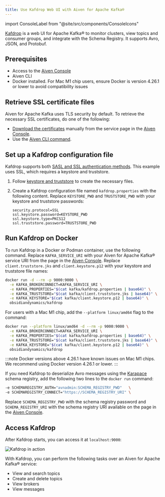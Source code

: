 ```yaml
---
title: Use Kafdrop Web UI with Aiven for Apache Kafka®
---
```

import ConsoleLabel from "@site/src/components/ConsoleIcons"

[Kafdrop](https://github.com/obsidiandynamics/kafdrop) is a web UI for Apache Kafka® to monitor clusters, view topics and consumer groups, and integrate with the Schema Registry.
It supports Avro, JSON, and Protobuf.

## Prerequisites

- Access to the [Aiven Console](https://console.aiven.io/)
- Aiven CLI
- Docker installed. For Mac M1 chip users, ensure Docker is version 4.26.1 or lower to
  avoid compatibility issues

## Retrieve SSL certificate files

Aiven for Apache Kafka uses TLS security by default. To retrieve the necessary
SSL certificates, do one of the following:

- [Download the certificates](/docs/platform/concepts/tls-ssl-certificates#download-ca-certificates)
  manually from the service <ConsoleLabel name="overview"/> page in the
  [Aiven Console](https://console.aiven.io/).
- Use the [Aiven CLI command](/docs/tools/cli/service/user#avn_service_user_creds_download).

## Set up a Kafdrop configuration file

Kafdrop supports both
[SASL and SSL authentication methods](/docs/products/kafka/concepts/auth-types). This
example uses SSL, which requires a keystore and truststore.

1. Follow
   [keystore and truststore](/docs/products/kafka/howto/keystore-truststore)
   to create the necessary files.
1. Create a Kafdrop configuration file named `kafdrop.properties` with the following
   content. Replace `KEYSTORE_PWD` and `TRUSTSTORE_PWD` with your keystore and
   truststore passwords:

    ```plaintext
    security.protocol=SSL
    ssl.keystore.password=KEYSTORE_PWD
    ssl.keystore.type=PKCS12
    ssl.truststore.password=TRUSTSTORE_PWD
    ```

## Run Kafdrop on Docker

To run Kafdrop in a Docker or Podman container, use the following command.
Replace `KAFKA_SERVICE_URI` with your Aiven for Apache Kafka® service URI from
the <ConsoleLabel name="overview"/> page in the
[Aiven Console](https://console.aiven.io/). Replace `client.truststore.jks` and
`client.keystore.p12` with your keystore and truststore file names:

```sh
docker run -d --rm -p 9000:9000 \
  -e KAFKA_BROKERCONNECT=KAFKA_SERVICE_URI \
  -e KAFKA_PROPERTIES="$(cat kafka/kafdrop.properties | base64)" \
  -e KAFKA_TRUSTSTORE="$(cat kafka/client.truststore.jks | base64)" \
  -e KAFKA_KEYSTORE="$(cat kafka/client.keystore.p12 | base64)" \
  obsidiandynamics/kafdrop
```

For users with a Mac M1 chip, add the `--platform linux/amd64` flag to the command:

```sh
docker run --platform linux/amd64 -d --rm -p 9000:9000 \
  -e KAFKA_BROKERCONNECT=KAFKA_SERVICE_URI \
  -e KAFKA_PROPERTIES="$(cat kafka/kafdrop.properties | base64)" \
  -e KAFKA_TRUSTSTORE="$(cat kafka/client.truststore.jks | base64)" \
  -e KAFKA_KEYSTORE="$(cat kafka/client.keystore.p12 | base64)" \
  obsidiandynamics/kafdrop
```

:::note
Docker versions above 4.26.1 have known issues on Mac M1 chips. We recommend using
Docker version 4.26.1 or lower.
:::

If you need Kafdrop to deserialize Avro messages using the
[Karapace](https://github.com/aiven/karapace) schema registry, add the following
two lines to the `docker run` command:

```sh
-e SCHEMAREGISTRY_AUTH="avnadmin:SCHEMA_REGISTRY_PWD"   \
-e SCHEMAREGISTRY_CONNECT="https://SCHEMA_REGISTRY_URI" \
```

Replace `SCHEMA_REGISTRY_PWD` with the schema registry password and
`SCHEMA_REGISTRY_URI` with the schema registry URI available on the
<ConsoleLabel name="overview"/> page in the [Aiven Console](https://console.aiven.io/).

## Access Kafdrop

After Kafdrop starts, you can access it at `localhost:9000`:

![Kafdrop in action](/images/content/products/kafka/kafdrop.gif)

With Kafdrop, you can perform the following tasks over an Aiven for Apache Kafka®
service:

- View and search topics
- Create and delete topics
- View brokers
- View messages
